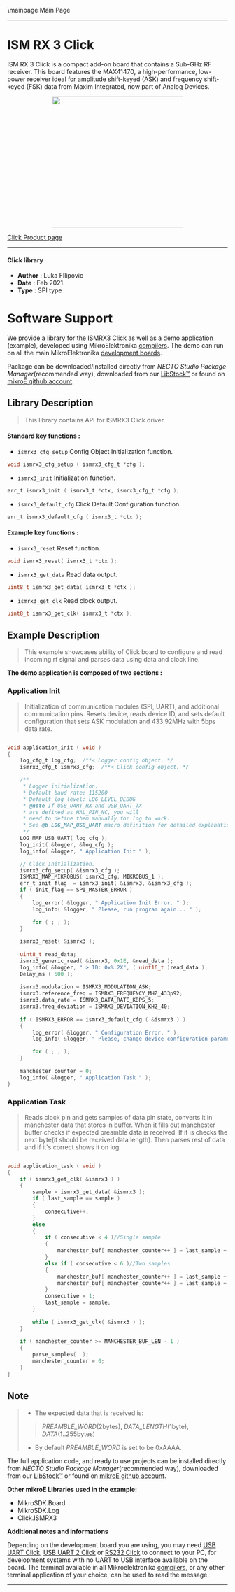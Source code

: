 \mainpage Main Page

---
# ISM RX 3 Click

ISM RX 3 Click is a compact add-on board that contains a Sub-GHz RF receiver. This board features the MAX41470, a high-performance, low-power receiver ideal for amplitude shift-keyed (ASK) and frequency shift-keyed (FSK) data from Maxim Integrated, now part of Analog Devices.

<p align="center">
  <img src="https://download.mikroe.com/images/click_for_ide/ismrx3_click.png" height=300px>
</p>

[Click Product page](https://www.mikroe.com/ism-rx-3-click)

---


#### Click library

- **Author**        : Luka FIlipovic
- **Date**          : Feb 2021.
- **Type**          : SPI type


# Software Support

We provide a library for the ISMRX3 Click
as well as a demo application (example), developed using MikroElektronika
[compilers](https://www.mikroe.com/necto-studio).
The demo can run on all the main MikroElektronika [development boards](https://www.mikroe.com/development-boards).

Package can be downloaded/installed directly from *NECTO Studio Package Manager*(recommended way), downloaded from our [LibStock&trade;](https://libstock.mikroe.com) or found on [mikroE github account](https://github.com/MikroElektronika/mikrosdk_click_v2/tree/master/clicks).

## Library Description

> This library contains API for ISMRX3 Click driver.

#### Standard key functions :

- `ismrx3_cfg_setup` Config Object Initialization function.
```c
void ismrx3_cfg_setup ( ismrx3_cfg_t *cfg );
```

- `ismrx3_init` Initialization function.
```c
err_t ismrx3_init ( ismrx3_t *ctx, ismrx3_cfg_t *cfg );
```

- `ismrx3_default_cfg` Click Default Configuration function.
```c
err_t ismrx3_default_cfg ( ismrx3_t *ctx );
```

#### Example key functions :

- `ismrx3_reset` Reset function.
```c
void ismrx3_reset( ismrx3_t *ctx );
```

- `ismrx3_get_data` Read data output.
```c
uint8_t ismrx3_get_data( ismrx3_t *ctx );
```

- `ismrx3_get_clk` Read clock output.
```c
uint8_t ismrx3_get_clk( ismrx3_t *ctx );
```

## Example Description

> This example showcases ability of Click board to configure 
and read incoming rf signal and parses data using data and clock line.

**The demo application is composed of two sections :**

### Application Init

> Initialization of communication modules (SPI, UART), and additional 
communication pins. Resets device, reads device ID, and sets default
configuration that sets ASK modulation and 433.92MHz with 5bps data rate.

```c

void application_init ( void )
{
    log_cfg_t log_cfg;  /**< Logger config object. */
    ismrx3_cfg_t ismrx3_cfg;  /**< Click config object. */

    /** 
     * Logger initialization.
     * Default baud rate: 115200
     * Default log level: LOG_LEVEL_DEBUG
     * @note If USB_UART_RX and USB_UART_TX 
     * are defined as HAL_PIN_NC, you will 
     * need to define them manually for log to work. 
     * See @b LOG_MAP_USB_UART macro definition for detailed explanation.
     */
    LOG_MAP_USB_UART( log_cfg );
    log_init( &logger, &log_cfg );
    log_info( &logger, " Application Init " );

    // Click initialization.
    ismrx3_cfg_setup( &ismrx3_cfg );
    ISMRX3_MAP_MIKROBUS( ismrx3_cfg, MIKROBUS_1 );
    err_t init_flag  = ismrx3_init( &ismrx3, &ismrx3_cfg );
    if ( init_flag == SPI_MASTER_ERROR )
    {
        log_error( &logger, " Application Init Error. " );
        log_info( &logger, " Please, run program again... " );

        for ( ; ; );
    }
    
    ismrx3_reset( &ismrx3 );
    
    uint8_t read_data;
    ismrx3_generic_read( &ismrx3, 0x1E, &read_data );
    log_info( &logger, " > ID: 0x%.2X", ( uint16_t )read_data );
    Delay_ms ( 500 );
    
    ismrx3.modulation = ISMRX3_MODULATION_ASK;
    ismrx3.reference_freq = ISMRX3_FREQUENCY_MHZ_433p92;
    ismrx3.data_rate = ISMRX3_DATA_RATE_KBPS_5;
    ismrx3.freq_deviation = ISMRX3_DEVIATION_KHZ_40;
    
    if ( ISMRX3_ERROR == ismrx3_default_cfg ( &ismrx3 ) )
    {
        log_error( &logger, " Configuration Error. " );
        log_info( &logger, " Please, change device configuration parameters and run program again... " );

        for ( ; ; );
    }
    
    manchester_counter = 0;
    log_info( &logger, " Application Task " );
}

```

### Application Task

> Reads clock pin and gets samples of data pin state, converts it in manchester
data that stores in buffer. When it fills out manchester buffer checks if 
expected preamble data is received. If it is checks the next byte(it should be
received data length). Then parses rest of data and if it's correct shows it on log.

```c

void application_task ( void )
{    
    if ( ismrx3_get_clk( &ismrx3 ) )
    {
        sample = ismrx3_get_data( &ismrx3 );
        if ( last_sample == sample )
        {
            consecutive++; 
        }
        else
        {
            if ( consecutive < 4 )//Single sample
            {
                manchester_buf[ manchester_counter++ ] = last_sample + 48;//Convert to ascii 1/0
            }
            else if ( consecutive < 6 )//Two samples
            {
                manchester_buf[ manchester_counter++ ] = last_sample + 48;//Convert to ascii 1/0
                manchester_buf[ manchester_counter++ ] = last_sample + 48;//Convert to ascii 1/0
            }
            consecutive = 1;
            last_sample = sample;
        }
        
        while ( ismrx3_get_clk( &ismrx3 ) );
    }
    
    if ( manchester_counter >= MANCHESTER_BUF_LEN - 1 )
    {
        parse_samples(  ); 
        manchester_counter = 0;
    }
}

```

## Note

> - The expected data that is received is:
  >> _PREAMBLE_WORD_(2bytes), _DATA_LENGTH_(1byte), _DATA_(1..255bytes) 
> - By default _PREAMBLE_WORD_ is set to be 0xAAAA.

The full application code, and ready to use projects can be installed directly from *NECTO Studio Package Manager*(recommended way), downloaded from our [LibStock&trade;](https://libstock.mikroe.com) or found on [mikroE github account](https://github.com/MikroElektronika/mikrosdk_click_v2/tree/master/clicks).

**Other mikroE Libraries used in the example:**

- MikroSDK.Board
- MikroSDK.Log
- Click.ISMRX3

**Additional notes and informations**

Depending on the development board you are using, you may need
[USB UART Click](http://shop.mikroe.com/usb-uart-click),
[USB UART 2 Click](http://shop.mikroe.com/usb-uart-2-click) or
[RS232 Click](http://shop.mikroe.com/rs232-click) to connect to your PC, for
development systems with no UART to USB interface available on the board. The
terminal available in all Mikroelektronika
[compilers](http://shop.mikroe.com/compilers), or any other terminal application
of your choice, can be used to read the message.

---
